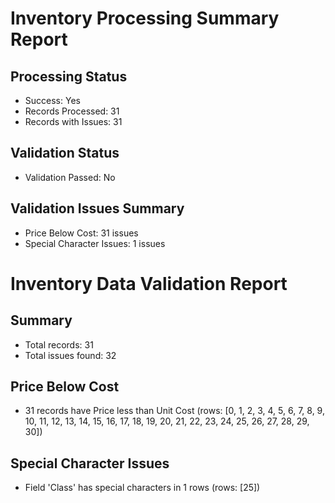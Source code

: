 # Inventory Processing Summary Report

## Processing Status
- Success: Yes
- Records Processed: 31
- Records with Issues: 31

## Validation Status
- Validation Passed: No

## Validation Issues Summary
- Price Below Cost: 31 issues
- Special Character Issues: 1 issues

# Inventory Data Validation Report

## Summary
- Total records: 31
- Total issues found: 32

## Price Below Cost
- 31 records have Price less than Unit Cost (rows: [0, 1, 2, 3, 4, 5, 6, 7, 8, 9, 10, 11, 12, 13, 14, 15, 16, 17, 18, 19, 20, 21, 22, 23, 24, 25, 26, 27, 28, 29, 30])

## Special Character Issues
- Field 'Class' has special characters in 1 rows (rows: [25])

